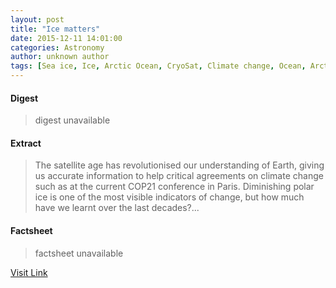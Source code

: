 ```yaml
---
layout: post
title: "Ice matters"
date: 2015-12-11 14:01:00
categories: Astronomy
author: unknown author
tags: [Sea ice, Ice, Arctic Ocean, CryoSat, Climate change, Ocean, Arctic, Physical geography, Applied and interdisciplinary physics, Earth sciences, Climatology, Oceanography, Meteorology, Global natural environment, Nature, Atmospheric sciences, Hydrography, Geography, Physical sciences]
---
```



#### Digest
>digest unavailable

#### Extract
>The satellite age has revolutionised our understanding of Earth, giving us accurate information to help critical agreements on climate change such as at the current COP21 conference in Paris. Diminishing polar ice is one of the most visible indicators of change, but how much have we learnt over the last decades?...

#### Factsheet
>factsheet unavailable

[Visit Link](http://www.esa.int/Our_Activities/Space_for_climate/Ice_matters)


